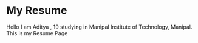 # My Resume
Hello I am Aditya , 19 studying in Manipal Institute of Technology, Manipal. This is my Resume Page
